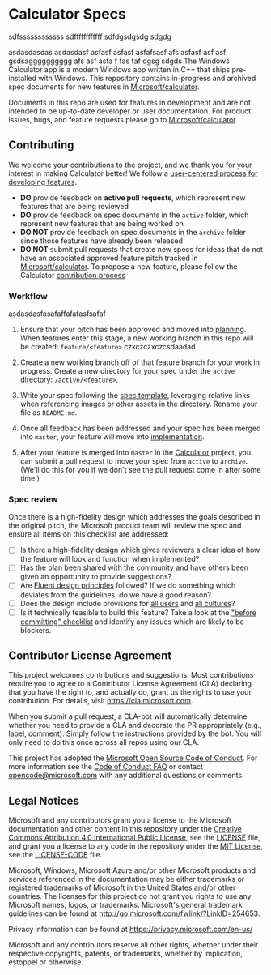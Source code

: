 
# Calculator Specs
sdfssssssssssss
sdffffffffffff
sdfdgsdgsdg
sdgdg

asdasdasdas
asdasdasf
asfasf
asfasf
asfafsasf
afs
asfasf
asf
asf
gsdsagggggggggg
afs
asf
asfa
f
fas
faf
dgsg
sdgds
The Windows Calculator app is a modern Windows app written in C++ that ships pre-installed with Windows.
This repository contains in-progress and archived spec documents for new features in
[Microsoft/calculator](https://github.com/Microsoft/calculator).

Documents in this repo are used for features in development and are not intended to be up-to-date
developer or user documentation. For product issues, bugs, and feature requests please go to
[Microsoft/calculator](https://github.com/Microsoft/calculator).

## Contributing
We welcome your contributions to the project, and we thank you for your interest in making Calculator
better! We follow a
[user-centered process for developing features](https://github.com/Microsoft/calculator/blob/master/docs/NewFeatureProcess.md).

* **DO** provide feedback on **active pull requests**, which represent new features that are being
  reviewed
* **DO** provide feedback on spec documents in the `active` folder, which represent new features
  that are being worked on
* **DO NOT** provide feedback on spec documents in the `archive` folder since those features have
  already been released
* **DO NOT** submit pull requests that create new specs for ideas that do not have an associated
  approved feature pitch tracked in [Microsoft/calculator](https://github.com/Microsoft/calculator).
  To propose a new feature, please follow the Calculator
  [contribution process](https://github.com/Microsoft/calculator/blob/master/CONTRIBUTING.md)

### Workflow
asdasdasfasafaffafafasfsafaf
1. Ensure that your pitch has been approved and moved into
   [planning](https://github.com/Microsoft/calculator/projects/1). When features enter this stage,
   a new working branch in this repo will be created: `feature/<feature>`
czxczczxczcsdaadad
2. Create a new working branch off of that feature branch for your work in progress.  Create a new
   directory for your spec under the `active` directory: `/active/<feature>`.

3. Write your spec following the [spec template](./spec_template.md), leveraging relative links when
   referencing images or other assets in the directory.  Rename your file as `README.md`.

5. Once all feedback has been addressed and your spec has been merged into `master`, your feature will
   move into [implementation](https://github.com/Microsoft/calculator/projects/1).

6. After your feature is merged into `master` in the [Calculator](https://github.com/Microsoft/calculator)
   project, you can submit a pull request to move your spec from `active` to `archive`.  (We'll do
   this for you if we don't see the pull request come in after some time.)

### Spec review
Once there is a high-fidelity design which addresses the goals described in the original pitch, the
Microsoft product team will review the spec and ensure all items on this checklist are addressed:

- [ ] Is there a high-fidelity design which gives reviewers a clear idea of how the feature will
  look and function when implemented?
- [ ] Has the plan been shared with the community and have others been given an opportunity to provide
  suggestions?
- [ ] Are [Fluent design principles](https://docs.microsoft.com/en-us/windows/uwp/design/fluent-design-system/)
  followed? If we do something which deviates from the guidelines, do we have a good reason?
- [ ] Does the design include provisions for
  [all users](https://docs.microsoft.com/en-us/windows/uwp/design/accessibility/designing-inclusive-software)
  and [all cultures](https://docs.microsoft.com/en-us/windows/uwp/design/globalizing/guidelines-and-checklist-for-globalizing-your-app)?
- [ ] Is it technically feasible to build this feature? Take a look at the
  ["before committing" checklist](https://github.com/Microsoft/calculator/blob/master/docs/NewFeatureProcess.md#technical-review)
  and identify any issues which are likely to be blockers.

## Contributor License Agreement

This project welcomes contributions and suggestions.  Most contributions require you to agree to a
Contributor License Agreement (CLA) declaring that you have the right to, and actually do, grant us
the rights to use your contribution. For details, visit https://cla.microsoft.com.

When you submit a pull request, a CLA-bot will automatically determine whether you need to provide
a CLA and decorate the PR appropriately (e.g., label, comment). Simply follow the instructions
provided by the bot. You will only need to do this once across all repos using our CLA.

This project has adopted the [Microsoft Open Source Code of Conduct](https://opensource.microsoft.com/codeofconduct/).
For more information see the [Code of Conduct FAQ](https://opensource.microsoft.com/codeofconduct/faq/)
or contact [opencode@microsoft.com](mailto:opencode@microsoft.com) with any additional questions or
comments.

## Legal Notices

Microsoft and any contributors grant you a license to the Microsoft documentation and other content
in this repository under the
[Creative Commons Attribution 4.0 International Public License](https://creativecommons.org/licenses/by/4.0/legalcode),
see the [LICENSE](LICENSE) file, and grant you a license to any code in the repository under the
[MIT License](https://opensource.org/licenses/MIT), see the [LICENSE-CODE](LICENSE-CODE) file.

Microsoft, Windows, Microsoft Azure and/or other Microsoft products and services referenced in the documentation
may be either trademarks or registered trademarks of Microsoft in the United States and/or other countries.
The licenses for this project do not grant you rights to use any Microsoft names, logos, or trademarks.
Microsoft's general trademark guidelines can be found at http://go.microsoft.com/fwlink/?LinkID=254653.

Privacy information can be found at https://privacy.microsoft.com/en-us/

Microsoft and any contributors reserve all other rights, whether under their respective copyrights,
patents, or trademarks, whether by implication, estoppel or otherwise.
